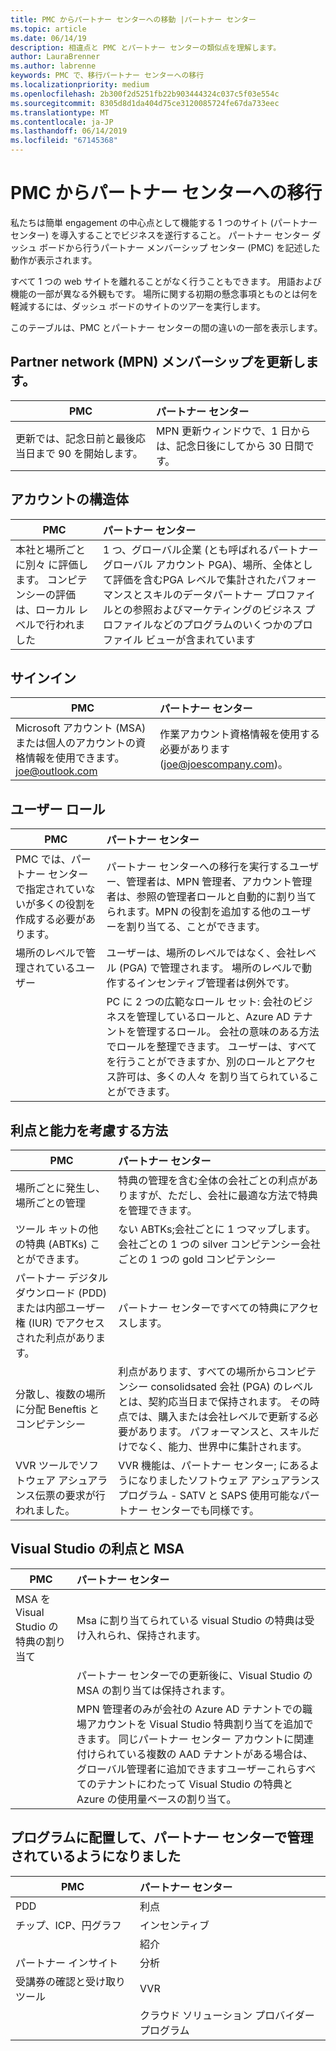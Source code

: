 ```yaml
---
title: PMC からパートナー センターへの移動 |パートナー センター
ms.topic: article
ms.date: 06/14/19
description: 相違点と PMC とパートナー センターの類似点を理解します。
author: LauraBrenner
ms.author: labrenne
keywords: PMC で、移行パートナー センターへの移行
ms.localizationpriority: medium
ms.openlocfilehash: 2b300f2d5251fb22b903444324c037c5f03e554c
ms.sourcegitcommit: 8305d8d1da404d75ce3120085724fe67da733eec
ms.translationtype: MT
ms.contentlocale: ja-JP
ms.lasthandoff: 06/14/2019
ms.locfileid: "67145368"
---
```

# <a name="moving-from-pmc-to-partner-center"></a>PMC からパートナー センターへの移行

私たちは簡単 engagement の中心点として機能する 1 つのサイト (パートナー センター) を導入することでビジネスを遂行すること。 パートナー センター ダッシュ ボードから行うパートナー メンバーシップ センター (PMC) を記述した動作が表示されます。 

すべて 1 つの web サイトを離れることがなく行うこともできます。 用語および機能の一部が異なる外観もです。 場所に関する初期の懸念事項とものとは何を軽減するには、ダッシュ ボードのサイトのツアーを実行します。

このテーブルは、PMC とパートナー センターの間の違いの一部を表示します。

## <a name="renewing-your-partner-network-mpn-membership"></a>Partner network (MPN) メンバーシップを更新します。

|**PMC**   |**パートナー センター**|
|----------------------|:-----------------------------|
|更新では、記念日前と最後応当日まで 90 を開始します。| MPN 更新ウィンドウで、1 日からは、記念日後にしてから 30 日間です。|

## <a name="account-structure"></a>アカウントの構造体

|**PMC**   |**パートナー センター**|
|----------------------|:-----------------------------|
|本社と場所ごとに別々 に評価します。 コンピテンシーの評価は、ローカル レベルで行われました|1 つ、グローバル企業 (とも呼ばれるパートナー グローバル アカウント PGA)、場所、全体として評価を含むPGA レベルで集計されたパフォーマンスとスキルのデータパートナー プロファイルとの参照およびマーケティングのビジネス プロファイルなどのプログラムのいくつかのプロファイル ビューが含まれています|

## <a name="sign-in"></a>サインイン

|**PMC**   |**パートナー センター**|
|----------------------|:-----------------------------|
|Microsoft アカウント (MSA) または個人のアカウントの資格情報を使用できます。 joe@outlook.com|作業アカウント資格情報を使用する必要があります (joe@joescompany.com)。|

## <a name="user-roles"></a>ユーザー ロール

|**PMC**   |**パートナー センター**|
|----------------------|:-----------------------------|
|PMC では、パートナー センターで指定されていないが多くの役割を作成する必要があります。|パートナー センターへの移行を実行するユーザー、管理者は、MPN 管理者、アカウント管理者は、参照の管理者ロールと自動的に割り当てられます。MPN の役割を追加する他のユーザーを割り当てる、ことができます。|
|場所のレベルで管理されているユーザー|ユーザーは、場所のレベルではなく、会社レベル (PGA) で管理されます。 場所のレベルで動作するインセンティブ管理者は例外です。|
|   |PC に 2 つの広範なロール セット: 会社のビジネスを管理しているロールと、Azure AD テナントを管理するロール。 会社の意味のある方法でロールを整理できます。 ユーザーは、すべてを行うことができますか、別のロールとアクセス許可は、多くの人々 を割り当てられていることができます。 

## <a name="how-benefits-and-competencies-are-accounted-for"></a>利点と能力を考慮する方法

|**PMC**   |**パートナー センター**|
|----------------------|:-----------------------------|
|場所ごとに発生し、場所ごとの管理|特典の管理を含む全体の会社ごとの利点がありますが、ただし、会社に最適な方法で特典を管理できます。 |
|ツール キットの他の特典 (ABTKs) ことができます。|ない ABTKs;会社ごとに 1 つマップします。会社ごとの 1 つの silver コンピテンシー会社ごとの 1 つの gold コンピテンシー|
|パートナー デジタル ダウンロード (PDD) または内部ユーザー権 (IUR) でアクセスされた利点があります。|パートナー センターですべての特典にアクセスします。|
|分散し、複数の場所に分配 Beneftis とコンピテンシー|利点があります、すべての場所からコンピテンシー consolidsated 会社 (PGA) のレベルとは、契約応当日まで保持されます。 その時点では、購入または会社レベルで更新する必要があります。 パフォーマンスと、スキルだけでなく、能力、世界中に集計されます。|
|VVR ツールでソフトウェア アシュアランス伝票の要求が行われました。|VVR 機能は、パートナー センター; にあるようになりましたソフトウェア アシュアランス プログラム - SATV と SAPS 使用可能なパートナー センターでも同様です。|

## <a name="visual-studio-benefits-and-msa"></a>Visual Studio の利点と MSA

|**PMC**   |**パートナー センター**   |
|-----------------|:-----------------|
|MSA を Visual Studio の特典の割り当て|Msa に割り当てられている visual Studio の特典は受け入れられ、保持されます。|
||パートナー センターでの更新後に、Visual Studio の MSA の割り当ては保持されます。|
||MPN 管理者のみが会社の Azure AD テナントでの職場アカウントを Visual Studio 特典割り当てを追加できます。 同じパートナー センター アカウントに関連付けられている複数の AAD テナントがある場合は、グローバル管理者に追加できますユーザーこれらすべてのテナントにわたって Visual Studio の特典と Azure の使用量ベースの割り当て。 |

## <a name="programs-now-located-and-managed-in-partner-center"></a>プログラムに配置して、パートナー センターで管理されているようになりました 

|**PMC**   |**パートナー センター**|
|----------------------|:-----------------------------|
|PDD  |利点|
|チップ、ICP、円グラフ | インセンティブ|
||紹介|
|パートナー インサイト| 分析|
|受講券の確認と受け取りツール| VVR |
|           |クラウド ソリューション プロバイダー プログラム|

